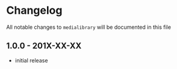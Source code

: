 # Changelog

All notable changes to `medialibrary` will be documented in this file

## 1.0.0 - 201X-XX-XX

- initial release
